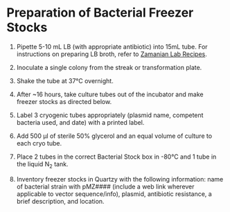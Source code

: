# Preparation of Bacterial Freezer Stocks

1. Pipette 5-10 mL LB (with appropriate antibiotic) into 15mL tube. For instructions on preparing LB broth, refer to [Zamanian Lab Recipes](../General_Recipes/General_Recipes.md).

2. Inoculate a single colony from the streak or transformation plate.

3. Shake the tube at 37°C overnight.

4. After ~16 hours, take culture tubes out of the incubator and make freezer stocks as directed below.

5. Label 3 cryogenic tubes appropriately (plasmid name, competent bacteria used, and date) with a printed label.

6. Add 500 μl of sterile 50% glycerol and an equal volume of culture to each cryo tube.

7. Place 2 tubes in the correct Bacterial Stock box in -80°C and 1 tube in the liquid N<sub>2</sub> tank.

8. Inventory freezer stocks in Quartzy with the following information: name of bacterial strain with pMZ#### (include a web link wherever applicable to vector sequence/info), plasmid, antibiotic resistance, a brief description, and location.
